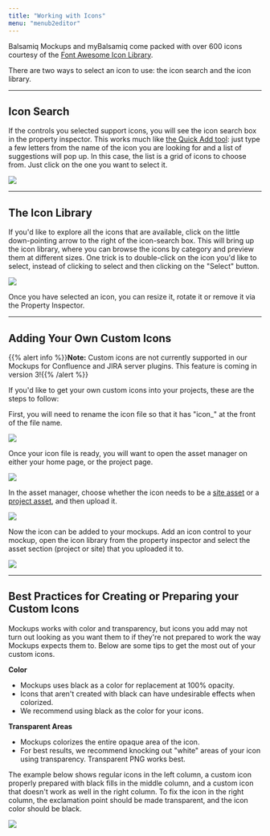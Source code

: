 ```yaml
---
title: "Working with Icons"
menu: "menub2editor"
---
```


Balsamiq Mockups and myBalsamiq come packed with over 600 icons courtesy of the [Font Awesome Icon Library](http://fontawesome.io).

There are two ways to select an icon to use: the icon search and the icon library.

* * *

## Icon Search

If the controls you selected support icons, you will see the icon search box in the property inspector. This works much like [the Quick Add tool](http://support.balsamiq.com/customer/portal/articles/109151#quickadd): just type a few letters from the name of the icon you are looking for and a list of suggestions will pop up. In this case, the list is a grid of icons to choose from. Just click on the one you want to select it.

![](http://media.balsamiq.com/img/support/docs/m4d/help_iconsearch.png)

* * *

## The Icon Library

If you'd like to explore all the icons that are available, click on the little down-pointing arrow to the right of the icon-search box. This will bring up the icon library, where you can browse the icons by category and preview them at different sizes. One trick is to double-click on the icon you'd like to select, instead of clicking to select and then clicking on the "Select" button.

![](http://media.balsamiq.com/img/support/docs/m4d/help_iconlibrary.png)

Once you have selected an icon, you can resize it, rotate it or remove it via the Property Inspector.

* * *

## Adding Your Own Custom Icons

{{% alert info %}}**Note:** Custom icons are not currently supported in our Mockups for Confluence and JIRA server plugins. This feature is coming in version 3!{{% /alert %}}

If you'd like to get your own custom icons into your projects, these are the steps to follow:

First, you will need to rename the icon file so that it has "icon_" at the front of the file name.

![](http://media.balsamiq.com/img/support/docs/m4d/help_customicons.png)

Once your icon file is ready, you will want to open the asset manager on either your home page, or the project page.

![](https://media.balsamiq.com/img/support/docs/myb/assets-menu.png)

In the asset manager, choose whether the icon needs to be a [site asset](https://docs.balsamiq.com/mybalsamiq/home/#site-assets) or a [project asset](https://docs.balsamiq.com/mybalsamiq/project/#adding-and-managing-project-assets), and then upload it.

![](http://media.balsamiq.com/img/support/docs/m4d/help_uploadasset.png)

Now the icon can be added to your mockups. Add an icon control to your mockup, open the icon library from the property inspector and select the asset section (project or site) that you uploaded it to.

![](http://media.balsamiq.com/img/support/docs/m4d/help_customiconlibrary.png)

* * *

## Best Practices for Creating or Preparing your Custom Icons

Mockups works with color and transparency, but icons you add may not turn out looking as you want them to if they're not prepared to work the way Mockups expects them to. Below are some tips to get the most out of your custom icons.

**Color**

*   Mockups uses black as a color for replacement at 100% opacity.
*   Icons that aren't created with black can have undesirable effects when colorized.
*   We recommend using black as the color for your icons.

**Transparent Areas**

*   Mockups colorizes the entire opaque area of the icon.
*   For best results, we recommend knocking out "white" areas of your icon using transparency. Transparent PNG works best.

The example below shows regular icons in the left column, a custom icon properly prepared with black fills in the middle column, and a custom icon that doesn't work as well in the right column. To fix the icon in the right column, the exclamation point should be made transparent, and the icon color should be black.

![](http://media.balsamiq.com/img/support/docs/m4d/customicon-bestpractice.png)
